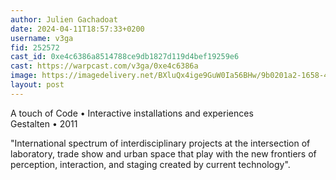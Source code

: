 ```yaml
---
author: Julien Gachadoat
date: 2024-04-11T18:57:33+0200
username: v3ga
fid: 252572
cast_id: 0xe4c6386a8514788ce9db1827d119d4bef19259e6
cast: https://warpcast.com/v3ga/0xe4c6386a
image: https://imagedelivery.net/BXluQx4ige9GuW0Ia56BHw/9b0201a2-1658-4e38-9470-bacd2565b000/original
layout: post
---
```

A touch of Code • Interactive installations and experiences  
Gestalten • 2011   
  
"International spectrum of interdisciplinary projects at the intersection of laboratory, trade show and urban space that play with the new frontiers of perception, interaction, and staging created by current technology".  

<img src='https://imagedelivery.net/BXluQx4ige9GuW0Ia56BHw/9b0201a2-1658-4e38-9470-bacd2565b000/original' alt='' referrerpolicy='no-referrer'/>
<img src='https://imagedelivery.net/BXluQx4ige9GuW0Ia56BHw/8b4bcbd6-1f9b-4854-a057-6b018addda00/original' alt='' referrerpolicy='no-referrer'/>